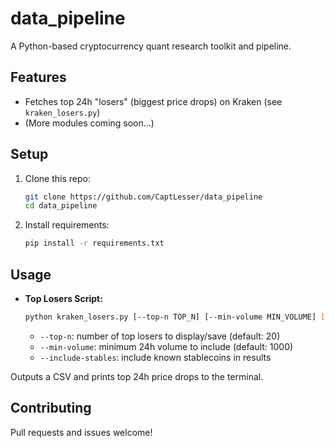 # data_pipeline

A Python-based cryptocurrency quant research toolkit and pipeline.

## Features
- Fetches top 24h "losers" (biggest price drops) on Kraken (see `kraken_losers.py`)
- (More modules coming soon...)

## Setup

1. Clone this repo:
    ```sh
    git clone https://github.com/CaptLesser/data_pipeline
    cd data_pipeline
    ```

2. Install requirements:
    ```sh
    pip install -r requirements.txt
    ```

## Usage

- **Top Losers Script:**
    ```sh
    python kraken_losers.py [--top-n TOP_N] [--min-volume MIN_VOLUME] [--include-stables]
    ```
    - `--top-n`: number of top losers to display/save (default: 20)
    - `--min-volume`: minimum 24h volume to include (default: 1000)
    - `--include-stables`: include known stablecoins in results

Outputs a CSV and prints top 24h price drops to the terminal.

## Contributing

Pull requests and issues welcome!
